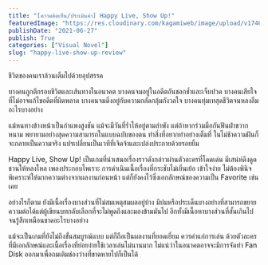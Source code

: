 ```yaml
---
title: "[ความคิดเห็น/ประเมินค่า] Happy Live, Show Up!"
featuredImage: "https://res.cloudinary.com/kagamiweb/image/upload/v1746804809/blog.coregamehd.com/happy-live-show-up-review.jpg"
publishDate: "2021-06-27"
publish: True
categories: ["Visual Novel"]
slug: "happy-live-show-up-review"
---
```



ชีวิตของคนเราล้วนเต็มไปด้วยอุปสรรค

บางคนถูกตีกรอบชีวิตและเส้นทางในอนาคต
บางคนจมอยู่ในอดีตอันชอกช้ำและเจ็บปวด
บางคนเสียใจที่ไม่อาจแก้ไขอดีตที่ผิดพลาด
บางคนจมดิ่งอยู่กับความกลัดกลุ้มกังวลใจ
บางคนทุ่มเทสุดชีวิตจนหลงลืมอะไรบางอย่าง

แม้หนทางข้างหน้าเป็นกำแพงสูงชัน แม้จะมีวันที่ร่ำไห้อยู่ตามลำพัง แต่ถ้าหากร่วมมือกันฟันฝ่าขวากหนาม พยายามอย่างสุดความสามารถในแบบฉบับของตน ทำสิ่งที่อยากทำอย่างเต็มที่ ในไม่ช้าความฝันก็จะกลายเป็นความจริง แปรเปลี่ยนเป็นเวทีที่เจิดจ้าและเปล่งประกายด้วยรอยยิ้ม

Happy Live, Show Up! เป็นเกมที่นำเสนอเรื่องราวดังกล่าวผ่านตัวละครที่โดดเด่น มีเสน่ห์ดึงดูดชวนให้หลงใหล เพลงประกอบไพเราะ การดำเนินเนื้อเรื่องที่กระชับไม่เยิ่นเย้อ เข้าใจง่าย ไม่ต้องพินิจพิเคราะห์ให้มากความต่างจากผลงานก่อนหน้า แต่ก็ยังคงไว้ซึ่งเอกลักษณ์ของความเป็น Favorite เช่นเคย

อย่างไรก็ตาม ยังมีเนื้อเรื่องบางส่วนที่ไม่สมเหตุสมผลอยู่บ้าง มีปมหรือประเด็นบางอย่างที่สามารถขยายความต่อได้แต่ผู้เขียนบทกลับเลือกที่จะไม่พูดถึงและมองข้ามมันไป อีกทั้งมีเนื้อหาบางส่วนที่สั้นเกินไปจนรู้สึกเหมือนขาดอะไรบางอย่าง

แม้จะเป็นเกมที่ยังไม่ถึงขั้นสมบูรณ์แบบ แต่ก็ถือเป็นผลงานที่ยอดเยี่ยม ควรค่าแก่การเล่น ด้วยตัวละครที่มีเอกลักษณ์และเนื้อเรื่องที่ย่อยง่ายใช้เวลาเล่นไม่นานมาก ไม่แน่ว่าในอนาคตอาจจะมีการจัดทำ Fan Disk ออกมาเพื่อถมเติมช่องว่างที่ขาดหายไปก็เป็นได้
